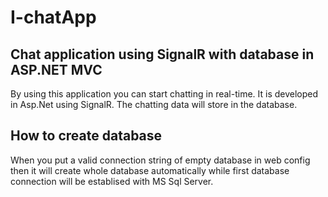 # I-chatApp

## Chat application using SignalR with database in ASP.NET MVC

By using this application you can start chatting in real-time. It is developed in Asp.Net using SignalR. The chatting data will store in the database.

## How to create database

When you put a valid connection string of empty database in web config then it will create whole database automatically while first database connection will be establised with MS Sql Server.